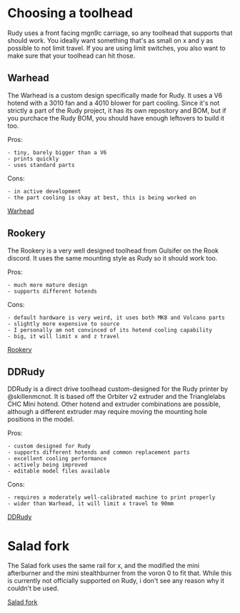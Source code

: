 # Choosing a toolhead

Rudy uses a front facing mgn9c carriage, so any toolhead that supports that
should work. You ideally want something that's as small on x and y as possible
to not limit travel. If you are using limit switches, you also want to make sure that your toolhead can hit those. 

## Warhead

The Warhead is a custom design specifically made for Rudy. It uses a V6 hotend
with a 3010 fan and a 4010 blower for part cooling. Since it's not strictly a 
part of the Rudy project, it has its own repository and BOM, but if you purchace
the Rudy BOM, you should have enough leftovers to build it too.

Pros:

    - tiny, barely bigger than a V6
    - prints quickly
    - uses standard parts

Cons:

    - in active development
    - the part cooling is okay at best, this is being worked on

[Warhead](https://github.com/RazorSh4rk/warhead)

## Rookery

The Rookery is a very well designed toolhead from Gulsifer on the Rook discord.
It uses the same mounting style as Rudy so it should work too.

Pros:
    
    - much more mature design
    - supports different hotends

Cons:

    - default hardware is very weird, it uses both MK8 and Volcano parts
    - slightly more expensive to source
    - I personally am not convinced of its hotend cooling capability
    - big, it will limit x and z travel

[Rookery](https://www.printables.com/model/381953-rookery-bowden-tool-head)

## DDRudy

DDRudy is a direct drive toolhead custom-designed for the Rudy printer by @skillenmcnot. It is based off the Orbiter v2 extruder and the Trianglelabs CHC Mini hotend.
Other hotend and extruder combinations are possible, although a different extruder may require moving the mounting hole positions in the model.

Pros:
    
    - custom designed for Rudy
    - supports different hotends and common replacement parts
    - excellent cooling performance
    - actively being improved
    - editable model files available

Cons:

    - requires a moderately well-calibrated machine to print properly
    - wider than Warhead, it will limit x travel to 90mm

[DDRudy](https://github.com/skillenmcnot/DDRudy)

# Salad fork

The Salad fork uses the same rail for x, and the modified the mini afterburner
and the mini stealthburner from the voron 0 to fit that. While this is currently
not officially supported on Rudy, i don't see any reason why it couldn't be 
used.

[Salad fork](https://github.com/PrintersForAnts/Salad_Fork/tree/master/STL/Toolhead)